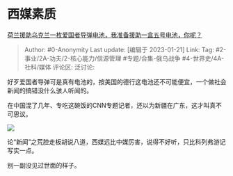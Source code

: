 # 西媒素质
[荷兰援助乌克兰一枚爱国者导弹电池，我准备援助一盒五号电池，你呢？](https://www.zhihu.com/question/579479920/answer/2854313036)

> Author: #0-Anonymity
> Last update: [编辑于 2023-01-21]
> Link:
> Tag: #2-事业/2A-功夫/2-核心能力/信源管理 #专题/合集-俄乌战争 #4-世界史/4A-社科/媒体
> 评论区:
> 泛讨论:

好歹爱国者导弹可是真有电池的，按美国的德行这电池还不可能便宜，一个做社会新闻的搞错没什么骇人听闻的。

在中国混了几年、专吃这碗饭的CNN专题记者，还以为新疆在广东，这才叫真不可思议。

![](https://picx.zhimg.com/80/v2-24503198ea05e3838eda7456ff5093d8_1440w.webp?source=c8b7c179)

论“新闻”之荒腔走板胡说八道，西媒远比中媒厉害，说得不好听，只比科列弗游记写实一点。

别一副没见过世面的样子。
